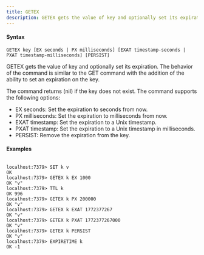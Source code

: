```yaml
---
title: GETEX
description: GETEX gets the value of key and optionally set its expiration.
---
```


<!-- This file is automatically generated. Any modifications made directly to this file
  may be overwritten. For more details on how this file is generated and how to use
  the related commands, refer to the documentation available in the `internal/cmd/cmd_*.go` files.
-->

#### Syntax

```
GETEX key [EX seconds | PX milliseconds] [EXAT timestamp-seconds | PXAT timestamp-milliseconds] [PERSIST]
```


GETEX gets the value of key and optionally set its expiration. The behavior of the command
is similar to the GET command with the addition of the ability to set an expiration on the key.

The command returns (nil) if the key does not exist. The command supports the following options:

- EX seconds: Set the expiration to seconds from now.
- PX milliseconds: Set the expiration to milliseconds from now.
- EXAT timestamp: Set the expiration to a Unix timestamp.
- PXAT timestamp: Set the expiration to a Unix timestamp in milliseconds.
- PERSIST: Remove the expiration from the key.
	

#### Examples

```

localhost:7379> SET k v
OK 
localhost:7379> GETEX k EX 1000
OK "v"
localhost:7379> TTL k
OK 996
localhost:7379> GETEX k PX 200000
OK "v"
localhost:7379> GETEX k EXAT 1772377267
OK "v"
localhost:7379> GETEX k PXAT 1772377267000
OK "v"
localhost:7379> GETEX k PERSIST
OK "v"
localhost:7379> EXPIRETIME k
OK -1
	
```
